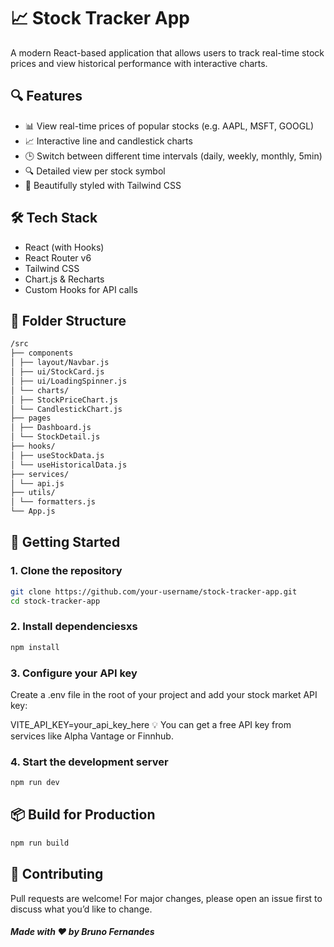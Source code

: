 # 📈 Stock Tracker App

A modern React-based application that allows users to track real-time stock prices and view historical performance with interactive charts.

## 🔍 Features

- 📊 View real-time prices of popular stocks (e.g. AAPL, MSFT, GOOGL)
- 📈 Interactive line and candlestick charts
- 🕒 Switch between different time intervals (daily, weekly, monthly, 5min)
- 🔍 Detailed view per stock symbol
- 💅 Beautifully styled with Tailwind CSS

## 🛠️ Tech Stack

- React (with Hooks)
- React Router v6
- Tailwind CSS
- Chart.js & Recharts
- Custom Hooks for API calls

## 📂 Folder Structure

```bash
/src
├── components
│ ├── layout/Navbar.js
│ ├── ui/StockCard.js
│ ├── ui/LoadingSpinner.js
│ └── charts/
│ ├── StockPriceChart.js
│ └── CandlestickChart.js
├── pages
│ ├── Dashboard.js
│ └── StockDetail.js
├── hooks/
│ ├── useStockData.js
│ └── useHistoricalData.js
├── services/
│ └── api.js
├── utils/
│ └── formatters.js
└── App.js
```

## 🚀 Getting Started

### 1. Clone the repository

```bash
git clone https://github.com/your-username/stock-tracker-app.git
cd stock-tracker-app
```

### 2. Install dependenciesxs

```bash
npm install
```

### 3. Configure your API key

Create a .env file in the root of your project and add your stock market API key:

VITE_API_KEY=your_api_key_here
💡 You can get a free API key from services like Alpha Vantage or Finnhub.

### 4. Start the development server

```bash
npm run dev
```

## 📦 Build for Production

```bash
npm run build
```

## 🤝 Contributing

Pull requests are welcome! For major changes, please open an issue first to discuss what you’d like to change.

##### Made with ❤️ by Bruno Fernandes
